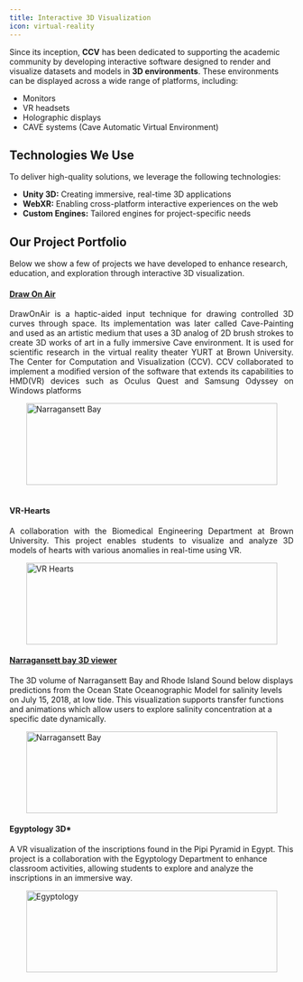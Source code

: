 ```yaml
---
title: Interactive 3D Visualization
icon: virtual-reality
---
```


Since its inception, **CCV** has been dedicated to supporting the academic community by developing interactive software designed to render and visualize datasets and models in **3D environments**. These environments can be displayed across a wide range of platforms, including:

- Monitors  
- VR headsets  
- Holographic displays  
- CAVE systems (Cave Automatic Virtual Environment)  

## Technologies We Use
To deliver high-quality solutions, we leverage the following technologies:

- **Unity 3D:** Creating immersive, real-time 3D applications  
- **WebXR:** Enabling cross-platform interactive experiences on the web  
- **Custom Engines:** Tailored engines for project-specific needs  

## Our Project Portfolio
Below we show a few of projects we have developed to enhance research, education, and exploration through interactive 3D visualization.

#### **[Draw On Air](https://ccv.brown.edu/our-work/software/cave-painting)** 
<p align="justify">
DrawOnAir is a haptic-aided input technique for drawing controlled 3D curves through space. Its implementation was later called Cave-Painting and used as an artistic medium that uses a 3D analog of 2D brush strokes to create 3D works of art in a fully immersive Cave environment. It is used for scientific research in the virtual reality theater YURT at Brown University. The Center for Computation and Visualization (CCV). CCV collaborated to implement a modified version of the software that extends its capabilities to HMD(VR) devices such as Oculus Quest and Samsung Odyssey on Windows platforms
</p>
<div>
      <img src="/content/images/3d-vr-projects/draw-on-air.gif" alt="Narragansett Bay" width="445" height="145" style="display: block; margin: auto;">
</div>

<br>

#### **VR-Hearts**
<p align="justify">
A collaboration with the Biomedical Engineering Department at Brown University. This project enables students to visualize and analyze 3D models of hearts with various anomalies in real-time using VR.
</p>
<div>
      <img src="/content/images/3d-vr-projects/vr-hearts.gif" alt="VR Hearts" width="445" height="145" style="display: block; margin: auto;">
</div>

#### **[Narragansett bay 3D viewer](https://ccv.brown.edu/our-work/software/vr-volume-viewer)**
The 3D volume of Narragansett Bay and Rhode Island Sound below displays predictions from the Ocean State Oceanographic Model for salinity levels on July 15, 2018, at low tide.
This visualization supports transfer functions and animations which allow users to explore salinity concentration at a specific date dynamically.
 <div>
      <img src="/content/images/3d-vr-projects/narragensett-2.gif" alt="Narragansett Bay" width="445" height="145" style="display: block; margin: auto;">
    </div>

#### **Egyptology 3D*** 
A VR visualization of the inscriptions found in the Pipi Pyramid in Egypt.
This project is a collaboration with the Egyptology Department to enhance classroom activities, allowing students to explore and analyze the inscriptions in an immersive way.
 <div >
      <img src="/content/images/3d-vr-projects/egyptology.gif" alt="Egyptology" width="445" height="145" style="display: block; margin: auto;">
    </div>


